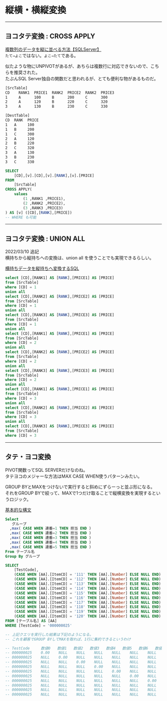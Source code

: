 # 縦横・横縦変換

---

## ヨコタテ変換 : CROSS APPLY

[複数列のデータを縦に並べる方法【SQLServer】](https://qiita.com/sugarboooy/items/0750d0ccb83a2af4dc0e)  
`たて→よこ`ではない。`よこ→たて`である。  

似たような物にUNPIVOTがあるが、あちらは複数行に対応できないので、こちらを推奨された。  
たぶんSQL Server独自の関数だと思われるが、とても便利な物があるものだ。  

``` txt : [Src]を[Dest]の形に変換する
[SrcTable]
CD    RANK1  PRICE1  RANK2  PRICE2  RANK2  PRICE3
1     A      100     B      200     C      300
2     A      120     B      220     C      320
3     A      130     B      230     C      330

[DestTable]
CD  RANK  PRICE
1   A     100
1   B     200
1   C     300
2   A     120
2   B     220
2   C     320
3   A     130
3   B     230
3   C     330
```

``` SQL
SELECT
    [CD],[v].[CD],[v].[RANK],[v].[PRICE]
FROM
    [SrcTable]
CROSS APPLY(
    values 
        (1 ,RANK1 ,PRICE1),
        (2 ,RANK2 ,PRICE2),
        (3 ,RANK3 ,PRICE3)
) AS [v] ([CD],[RANK],[PRICE])
-- WHERE も可能
```

---

## ヨコタテ変換 : UNION ALL

2022/03/10 追記  
横持ちから縦持ちへの変換は、union all を使うことでも実現できるらしい。  

[横持ちデータを縦持ちへ変換するSQL](https://obenkyolab.com/?p=1481)  

``` sql
select [CD],[RANK1] AS [RANK],[PRICE1] AS [PRICE]
from [SrcTable]
where [CD] = 1
union all
select [CD],[RANK2] AS [RANK],[PRICE2] AS [PRICE]
from [SrcTable]
where [CD] = 1
union all
select [CD],[RANK3] AS [RANK],[PRICE3] AS [PRICE]
from [SrcTable]
where [CD] = 1
union all
select [CD],[RANK1] AS [RANK],[PRICE1] AS [PRICE]
from [SrcTable]
where [CD] = 2
union all
select [CD],[RANK2] AS [RANK],[PRICE2] AS [PRICE]
from [SrcTable]
where [CD] = 2
union all
select [CD],[RANK3] AS [RANK],[PRICE3] AS [PRICE]
from [SrcTable]
where [CD] = 2
union all
select [CD],[RANK1] AS [RANK],[PRICE1] AS [PRICE]
from [SrcTable]
where [CD] = 3
union all
select [CD],[RANK2] AS [RANK],[PRICE2] AS [PRICE]
from [SrcTable]
where [CD] = 3
union all
select [CD],[RANK3] AS [RANK],[PRICE3] AS [PRICE]
from [SrcTable]
where [CD] = 3
```

---

## タテ・ヨコ変換

PIVOT関数ってSQL SERVERだけなのね。  
タテヨコのメジャーな方法はMAX CASE WHEN使うパターンみたい。  

GROUP BYとMAXをつけないで実行すると斜めにずらーっと並ぶ形になる。  
それをGROUP BYで絞って、MAXで1つだけ取ることで縦横変換を実現するというロジック。  

[基本的な構文](https://crmprogrammer38.hatenablog.com/entry/2017/08/01/154831)  

``` sql
Select
   グループ
  ,max( CASE WHEN 連番=1 THEN 担当 END )
  ,max( CASE WHEN 連番=2 THEN 担当 END )
  ,max( CASE WHEN 連番=3 THEN 担当 END )
  ,max( CASE WHEN 連番=4 THEN 担当 END )
  ,max( CASE WHEN 連番=5 THEN 担当 END )
From テーブル名
Group By グループ
```

``` sql : 縦横変換途中サンプル
SELECT
    [TestCode],
    (CASE WHEN [AA].[ItemCD] = '111' THEN [AA].[Number] ELSE NULL END) AS [数値0],
    (CASE WHEN [AA].[ItemCD] = '112' THEN [AA].[Number] ELSE NULL END) AS [数値1],
    (CASE WHEN [AA].[ItemCD] = '113' THEN [AA].[Number] ELSE NULL END) AS [数値2],
    (CASE WHEN [AA].[ItemCD] = '114' THEN [AA].[Number] ELSE NULL END) AS [数値3],
    (CASE WHEN [AA].[ItemCD] = '115' THEN [AA].[Number] ELSE NULL END) AS [数値4],
    (CASE WHEN [AA].[ItemCD] = '116' THEN [AA].[Number] ELSE NULL END) AS [数値5],
    (CASE WHEN [AA].[ItemCD] = '117' THEN [AA].[Number] ELSE NULL END) AS [数値6],
    (CASE WHEN [AA].[ItemCD] = '118' THEN [AA].[Number] ELSE NULL END) AS [数値7],
    (CASE WHEN [AA].[ItemCD] = '119' THEN [AA].[Number] ELSE NULL END) AS [数値8],
    (CASE WHEN [AA].[ItemCD] = '120' THEN [AA].[Number] ELSE NULL END) AS [数値9]
FROM [テーブル名] AS [AA]
WHERE [TestCode] = '000000025'

-- 上記クエリを実行した結果は下記のようになる。
-- これを顧客でGROUP BYしてMAXを取れば、1行に集約できるというわけ

-- TestCode     数値0   数値1   数値2   数値3   数値4   数値5   数値6   数値7   数値8   数値9
-- 000000025    0.00    NULL    NULL    NULL    NULL    NULL    NULL    NULL    NULL    NULL
-- 000000025    NULL    0.00    NULL    NULL    NULL    NULL    NULL    NULL    NULL    NULL
-- 000000025    NULL    NULL    0.00    NULL    NULL    NULL    NULL    NULL    NULL    NULL
-- 000000025    NULL    NULL    NULL    0.00    NULL    NULL    NULL    NULL    NULL    NULL
-- 000000025    NULL    NULL    NULL    NULL    0.00    NULL    NULL    NULL    NULL    NULL
-- 000000025    NULL    NULL    NULL    NULL    NULL    0.00    NULL    NULL    NULL    NULL
-- 000000025    NULL    NULL    NULL    NULL    NULL    NULL    0.00    NULL    NULL    NULL
-- 000000025    NULL    NULL    NULL    NULL    NULL    NULL    NULL    0.00    NULL    NULL
-- 000000025    NULL    NULL    NULL    NULL    NULL    NULL    NULL    NULL    0.00    NULL
-- 000000025    NULL    NULL    NULL    NULL    NULL    NULL    NULL    NULL    NULL    0.00
```
